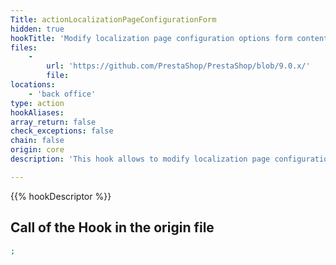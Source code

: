 ```yaml
---
Title: actionLocalizationPageConfigurationForm
hidden: true
hookTitle: 'Modify localization page configuration options form content'
files:
    -
        url: 'https://github.com/PrestaShop/PrestaShop/blob/9.0.x/'
        file: 
locations:
    - 'back office'
type: action
hookAliases: 
array_return: false
check_exceptions: false
chain: false
origin: core
description: 'This hook allows to modify localization page configuration options form FormBuilder'

---
```


{{% hookDescriptor %}}

## Call of the Hook in the origin file

```php
;
```
